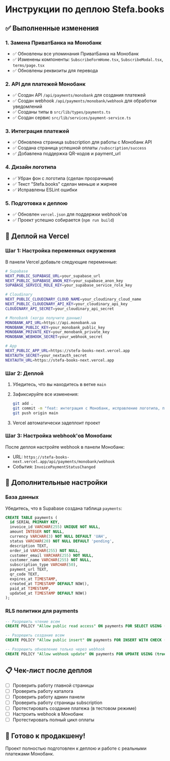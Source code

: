 # Инструкции по деплою Stefa.books

## ✅ Выполненные изменения

### 1. Замена ПриватБанка на Монобанк
- ✅ Обновлены все упоминания ПриватБанка на Монобанк
- ✅ Изменены компоненты: `SubscribeFormHome.tsx`, `SubscribeModal.tsx`, `terms/page.tsx`
- ✅ Обновлены реквизиты для перевода

### 2. API для платежей Монобанк
- ✅ Создан API `/api/payments/monobank` для создания платежей
- ✅ Создан webhook `/api/payments/monobank/webhook` для обработки уведомлений
- ✅ Созданы типы в `src/lib/types/payments.ts`
- ✅ Создан сервис `src/lib/services/payment-service.ts`

### 3. Интеграция платежей
- ✅ Обновлена страница subscription для работы с Монобанк API
- ✅ Создана страница успешной оплаты `/subscription/success`
- ✅ Добавлена поддержка QR-кодов и payment_url

### 4. Дизайн логотипа
- ✅ Убран фон с логотипа (сделан прозрачным)
- ✅ Текст "Stefa.books" сделан меньше и жирнее
- ✅ Исправлены ESLint ошибки

### 5. Подготовка к деплою
- ✅ Обновлен `vercel.json` для поддержки webhook'ов
- ✅ Проект успешно собирается (`npm run build`)

## 🚀 Деплой на Vercel

### Шаг 1: Настройка переменных окружения

В панели Vercel добавьте следующие переменные:

```bash
# Supabase
NEXT_PUBLIC_SUPABASE_URL=your_supabase_url
NEXT_PUBLIC_SUPABASE_ANON_KEY=your_supabase_anon_key
SUPABASE_SERVICE_ROLE_KEY=your_supabase_service_role_key

# Cloudinary
NEXT_PUBLIC_CLOUDINARY_CLOUD_NAME=your_cloudinary_cloud_name
NEXT_PUBLIC_CLOUDINARY_API_KEY=your_cloudinary_api_key
CLOUDINARY_API_SECRET=your_cloudinary_api_secret

# Monobank (когда получите данные)
MONOBANK_API_URL=https://api.monobank.ua
MONOBANK_PUBLIC_KEY=your_monobank_public_key
MONOBANK_PRIVATE_KEY=your_monobank_private_key
MONOBANK_WEBHOOK_SECRET=your_webhook_secret

# App
NEXT_PUBLIC_APP_URL=https://stefa-books-next.vercel.app
NEXTAUTH_SECRET=your_nextauth_secret
NEXTAUTH_URL=https://stefa-books-next.vercel.app
```

### Шаг 2: Деплой

1. Убедитесь, что вы находитесь в ветке `main`
2. Зафиксируйте все изменения:
   ```bash
   git add .
   git commit -m "feat: интеграция с Монобанк, исправление логотипа, подготовка к деплою"
   git push origin main
   ```

3. Vercel автоматически задеплоит проект

### Шаг 3: Настройка webhook'ов Монобанк

После деплоя настройте webhook в панели Монобанк:
- URL: `https://stefa-books-next.vercel.app/api/payments/monobank/webhook`
- События: `InvoicePaymentStatusChanged`

## 🔧 Дополнительные настройки

### База данных
Убедитесь, что в Supabase создана таблица `payments`:

```sql
CREATE TABLE payments (
  id SERIAL PRIMARY KEY,
  invoice_id VARCHAR(255) UNIQUE NOT NULL,
  amount INTEGER NOT NULL,
  currency VARCHAR(3) NOT NULL DEFAULT 'UAH',
  status VARCHAR(20) NOT NULL DEFAULT 'pending',
  description TEXT,
  order_id VARCHAR(255) NOT NULL,
  customer_email VARCHAR(255) NOT NULL,
  customer_name VARCHAR(255) NOT NULL,
  subscription_type VARCHAR(50),
  payment_url TEXT,
  qr_code TEXT,
  expires_at TIMESTAMP,
  created_at TIMESTAMP DEFAULT NOW(),
  paid_at TIMESTAMP,
  updated_at TIMESTAMP DEFAULT NOW()
);
```

### RLS политики для payments
```sql
-- Разрешить чтение всем
CREATE POLICY "Allow public read access" ON payments FOR SELECT USING (true);

-- Разрешить создание всем
CREATE POLICY "Allow public insert" ON payments FOR INSERT WITH CHECK (true);

-- Разрешить обновление только через webhook
CREATE POLICY "Allow webhook update" ON payments FOR UPDATE USING (true);
```

## 📋 Чек-лист после деплоя

- [ ] Проверить работу главной страницы
- [ ] Проверить работу каталога
- [ ] Проверить работу админ панели
- [ ] Проверить работу страницы subscription
- [ ] Протестировать создание платежа (в тестовом режиме)
- [ ] Настроить webhook в Монобанк
- [ ] Протестировать полный цикл оплаты

## 🎯 Готово к продакшену!

Проект полностью подготовлен к деплою и работе с реальными платежами Монобанк.
